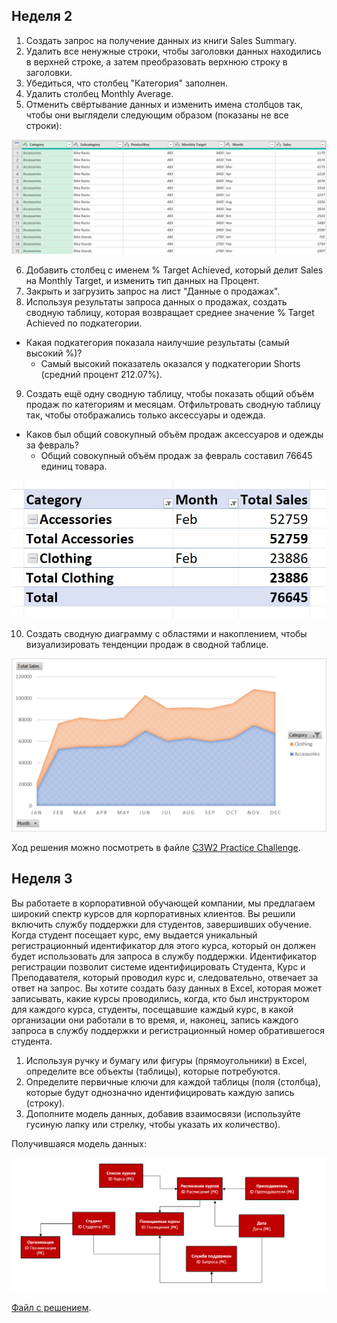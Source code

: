 ## Неделя 2

1. Создать запрос на получение данных из книги Sales Summary.
2. Удалить все ненужные строки, чтобы заголовки данных находились в верхней строке, а затем преобразовать верхнюю строку в заголовки.
3. Убедиться, что столбец "Категория" заполнен.
4. Удалить столбец Monthly Average.
5. Отменить свёртывание данных и изменить имена столбцов так, чтобы они выглядели следующим образом (показаны не все строки):
<!---->
![Отменённые сводные данные и переименованные столбцы выглядят так](https://github.com/lprosh/junior-analyst-portfolio/blob/main/Excel%20Power%20Tools%20for%20Data%20Analysis/unpivoted_data_and_renamed_columns.png)
<!---->
6. Добавить столбец с именем % Target Achieved, который делит Sales на Monthly Target, и изменить тип данных на Процент.
7. Закрыть и загрузить запрос на лист "Данные о продажах".
8. Используя результаты запроса данных о продажах, создать сводную таблицу, которая возвращает среднее значение % Target Achieved по подкатегории.
* Какая подкатегория показала наилучшие результаты (самый высокий %)?
  * Самый высокий показатель оказался у подкатегории Shorts (средний процент 212.07%).
9. Создать ещё одну сводную таблицу, чтобы показать общий объём продаж по категориям и месяцам. Отфильтровать сводную таблицу так, чтобы  отображались только аксессуары и одежда.
* Каков был общий совокупный объём продаж аксессуаров и одежды за февраль?
  * Общий совокупный объём продаж за февраль составил 76645 единиц товара.
<!---->
![Общий совокупный объём продаж аксессуаров и одежды за февраль](https://github.com/lprosh/junior-analyst-portfolio/blob/main/Excel%20Power%20Tools%20for%20Data%20Analysis/total_sales_for_accessories_and_clothes_for_february.jpg)
<!---->
10. Создать сводную диаграмму с областями и накоплением, чтобы визуализировать тенденции продаж в сводной таблице.
<!---->
![Моя сводная диаграмма](https://github.com/lprosh/junior-analyst-portfolio/blob/main/Excel%20Power%20Tools%20for%20Data%20Analysis/my_pivot_charts.png)

Ход решения можно посмотреть в файле [C3W2 Practice Challenge](https://github.com/lprosh/junior-analyst-portfolio/tree/main/Excel%20Power%20Tools%20for%20Data%20Analysis/C3W2%20Practice%20Challenge.xlsx).

## 
## Неделя 3

Вы работаете в корпоративной обучающей компании, 
мы предлагаем широкий спектр курсов для корпоративных 
клиентов. Вы решили включить службу поддержки 
для студентов, завершивших обучение. Когда студент 
посещает курс, ему выдается уникальный 
регистрационный идентификатор для этого курса, 
который он должен будет использовать для запроса 
в службу поддержки. Идентификатор регистрации 
позволит системе идентифицировать Студента, 
Курс и Преподавателя, который проводил курс и, 
следовательно, отвечает за ответ на запрос. 
Вы хотите создать базу данных в Excel, которая может 
записывать, какие курсы проводились, когда, кто был
инструктором для каждого курса, студенты, 
посещавшие каждый курс, в какой организации они работали 
в то время, и, наконец, запись каждого запроса в службу 
поддержки и регистрационный номер обратившегося студента.

1. Используя ручку и бумагу или фигуры 
(прямоугольники) в Excel, определите все объекты 
(таблицы), которые потребуются.
2. Определите первичные ключи для каждой таблицы 
(поля (столбца), которые будут однозначно 
идентифицировать каждую запись (строку).
3. Дополните модель данных, добавив взаимосвязи 
(используйте гусиную лапку или стрелку, чтобы 
указать их количество).

Получившаяся модель данных:

![Модель данных](https://github.com/lprosh/junior-analyst-portfolio/blob/main/Excel%20Power%20Tools%20for%20Data%20Analysis/my_scheme.png)


[Файл с решением](https://github.com/lprosh/junior-analyst-portfolio/tree/main/Excel%20Power%20Tools%20for%20Data%20Analysis/C3W3%20Practice%20Challenge.xlsx).
